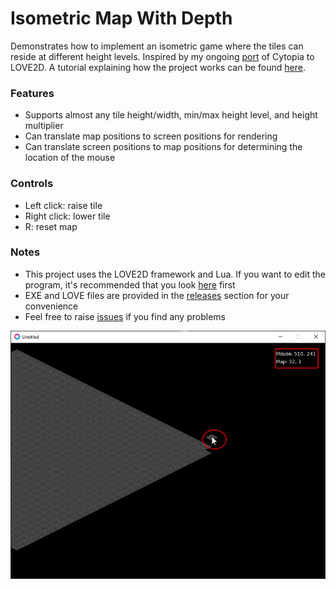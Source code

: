 # Isometric Map With Depth
Demonstrates how to implement an isometric game where the tiles can reside at different height levels. Inspired by my ongoing [port](https://github.com/KINGTUT10101/LoveCytopia "port") of Cytopia to LOVE2D. A tutorial explaining how the project works can be found [here](https://sites.google.com/view/kingtuts-blog/articles/making-an-isometric-map-with-height "here").

### Features
- Supports almost any tile height/width, min/max height level, and height multiplier
- Can translate map positions to screen positions for rendering
- Can translate screen positions to map positions for determining the location of the mouse

### Controls
- Left click: raise tile
- Right click: lower tile
- R: reset map

### Notes
- This project uses the LOVE2D framework and Lua. If you want to edit the program, it's recommended that you look [here](https://love2d.org/wiki/Getting_Started "here") first
- EXE and LOVE files are provided in the [releases](https://github.com/KINGTUT10101/IsometricMapWithDepth/releases "releases") section for your convenience
- Feel free to raise [issues](https://github.com/KINGTUT10101/IsometricMapWithDepth/issues "issues") if you find any problems


![](https://github.com/KINGTUT10101/IsometricMapWithDepth/blob/master/thumbnail.png)
